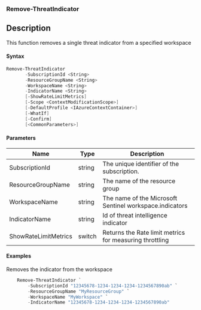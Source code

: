 ### Remove-ThreatIndicator

## Description
This function removes a single threat indicator from a specified workspace

#### Syntax
```PowerShell
Remove-ThreatIndicator
       -SubscriptionId <String>
       -ResourceGroupName <String>
       -WorkspaceName <String>
       -IndicatorName <String>
       [-ShowRateLimitMetrics]
       [-Scope <ContextModificationScope>]
       [-DefaultProfile <IAzureContextContainer>]
       [-WhatIf]
       [-Confirm]
       [<CommonParameters>]
```
#### Parameters
|Name|Type |Description|
|--|--|--|
|SubscriptionId|string|The unique identifier of the subscription.|
|ResourceGroupName|string|The name of the resource group|
|WorkspaceName|string|The name of the Microsoft Sentinel workspace.indicators|
|IndicatorName|string|Id of threat intelligence indicator|
|ShowRateLimitMetrics|switch|Returns the Rate limit metrics for measuring throttling|


#### Examples

Removes the indicator from the workspace
```powershell
    Remove-ThreatIndicator `
        -SubscriptionId "12345678-1234-1234-1234-1234567890ab" `
        -ResourceGroupName "MyResourceGroup" `
        -WorkspaceName "MyWorkspace" `
        -IndicatorName "12345678-1234-1234-1234-1234567890ab"
```

